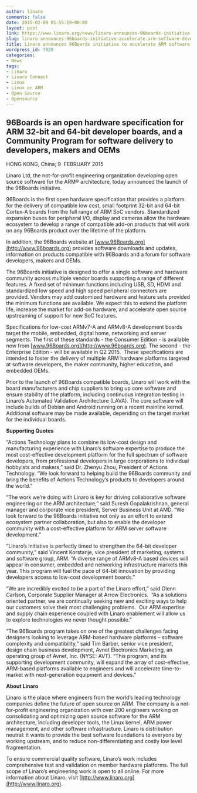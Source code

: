 ```yaml
---
author: linaro
comments: false
date: 2015-02-09 01:55:19+00:00
layout: post
link: https://www.linaro.org/news/linaro-announces-96boards-initiative-accelerate-arm-software-development/
slug: linaro-announces-96boards-initiative-accelerate-arm-software-development
title: Linaro announces 96Boards initiative to accelerate ARM software development
wordpress_id: 7920
categories:
- News
tags:
- Linaro
- Linaro Connect
- Linux
- Linux on ARM
- Open Source
- Opensource
---
```


## 96Boards is an open hardware specification for ARM 32-bit and 64-bit developer boards, and a Community Program for software delivery to developers, makers and OEMs


HONG KONG, China; 9  FEBRUARY 2015

Linaro Ltd, the not-for-profit engineering organization developing open source software for the ARM® architecture, today announced the launch of the 96Boards initiative.

96Boards is the first open hardware specification that provides a platform for the delivery of compatible low cost, small footprint 32-bit and 64-bit Cortex-A boards from the full range of ARM SoC vendors. Standardized expansion buses for peripheral I/O, display and cameras allow the hardware ecosystem to develop a range of compatible add-on products that will work on any 96Boards product over the lifetime of the platform.

In addition, the 96Boards website at [www.96Boards.org](http://www.96boards.org) provides software downloads and updates, information on products compatible with 96Boards and a forum for software developers, makers and OEMs.

The 96Boards initiative is designed to offer a single software and hardware community across multiple vendor boards supporting a range of different features. A fixed set of minimum functions including USB, SD, HDMI and standardized low speed and high speed peripheral connectors are provided. Vendors may add customized hardware and feature sets provided the minimum functions are available. We expect this to extend the platform life, increase the market for add-on hardware, and accelerate open source upstreaming of support for new SoC features.

Specifications for low-cost ARMv7-A and ARMv8-A development boards target the mobile, embedded, digital home, networking and server segments. The first of these standards - the Consumer Edition - is available now from [www.96Boards.org](http://www.96boards.org). The second - the Enterprise Edition - will be available in Q2 2015.  These specifications are intended to foster the delivery of multiple ARM hardware platforms targeted at software developers, the maker community, higher education, and embedded OEMs.

Prior to the launch of 96Boards compatible boards, Linaro will work with the board manufacturers and chip suppliers to bring up core software and ensure stability of the platform, including continuous integration testing in Linaro’s Automated Validation Architecture (LAVA). The core software will include builds of Debian and Android running on a recent mainline kernel. Additional software may be made available, depending on the target market for the individual boards.

**Supporting Quotes**

“Actions Technology plans to combine its low-cost design and manufacturing experience with Linaro’s software expertise to produce the most cost-effective development platform for the full spectrum of software developers, from professional developers in large corporations to individual hobbyists and makers,” said Dr. Zhenyu Zhou, President of Actions Technology. “We look forward to helping build the 96Boards community and bring the benefits of Actions Technology’s products to developers around the world.”

“The work we’re doing with Linaro is key for driving collaborative software engineering on the ARM architecture,” said Suresh Gopalakrishnan, general manager and corporate vice president, Server Business Unit at AMD. “We look forward to the 96Boards initiative not only as an effort to extend ecosystem partner collaboration, but also to enable the developer community with a cost-effective platform for ARM server software development.”

“Linaro’s initiative is perfectly timed to strengthen the 64-bit developer community,” said Vincent Korstanje, vice president of marketing, systems and software group, ARM. “A diverse range of ARMv8-A based devices will appear in consumer, embedded and networking infrastructure markets this year. This program will fuel the pace of 64-bit innovation by providing developers access to low-cost development boards.”

“We are incredibly excited to be a part of the Linaro effort,” said Glenn Carlson, Corporate Supplier Manager at Arrow Electronics.  “As a solutions oriented partner, we are continually seeking new and exciting ways to help our customers solve their most challenging problems.  Our ARM expertise and supply chain experience coupled with Linaro enablement will allow us to explore technologies we never thought possible.”

“The 96Boards program takes on one of the greatest challenges facing designers looking to leverage ARM-based hardware platforms – software complexity and compatibility,” said Tim Barber, senior vice president, design chain business development, Avnet Electronics Marketing, an operating group of Avnet, Inc. (NYSE: AVT). “This program, and its supporting development community, will expand the array of cost-effective, ARM-based platforms available to engineers and will accelerate time-to-market with next-generation equipment and devices.”

**About Linaro**

Linaro is the place where engineers from the world’s leading technology companies define the future of open source on ARM. The company is a not-for-profit engineering organization with over 200 engineers working on consolidating and optimizing open source software for the ARM architecture, including developer tools, the Linux kernel, ARM power management, and other software infrastructure. Linaro is distribution neutral: it wants to provide the best software foundations to everyone by working upstream, and to reduce non-differentiating and costly low level fragmentation.

To ensure commercial quality software, Linaro’s work includes comprehensive test and validation on member hardware platforms. The full scope of Linaro’s engineering work is open to all online. For more information about Linaro, visit [http://www.linaro.org](http://www.linaro.org).


